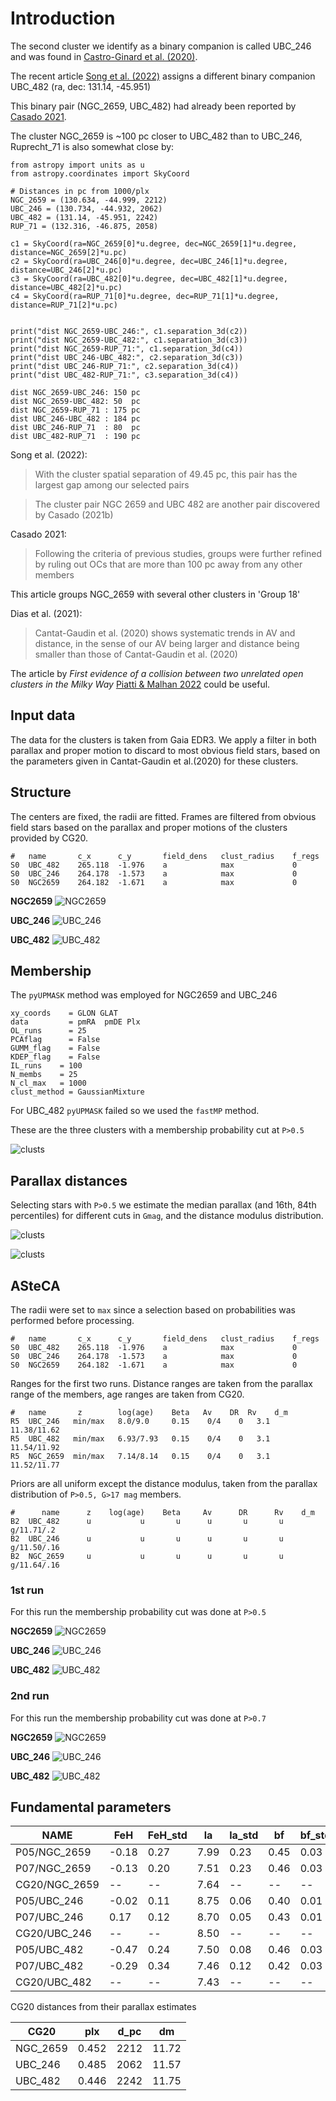 

# Introduction


The second cluster we identify as a binary companion is called UBC_246 and was
found in [Castro-Ginard et al. (2020)](https://ui.adsabs.harvard.edu/abs/2020A%26A...635A..45C/abstract).

The recent article [Song et al. (2022)](https://ui.adsabs.harvard.edu/abs/2022arXiv220812935S/abstract) assigns a different binary
companion UBC_482 (ra, dec: 131.14, -45.951)

This binary pair (NGC_2659, UBC_482) had already been reported by
[Casado 2021](https://ui.adsabs.harvard.edu/abs/2021ARep...65..755C/abstract).

The cluster NGC_2659 is ~100 pc closer to UBC_482 than to UBC_246, Ruprecht_71
is also somewhat close by:

```
from astropy import units as u
from astropy.coordinates import SkyCoord

# Distances in pc from 1000/plx
NGC_2659 = (130.634, -44.999, 2212)
UBC_246 = (130.734, -44.932, 2062)
UBC_482 = (131.14, -45.951, 2242)
RUP_71 = (132.316, -46.875, 2058)

c1 = SkyCoord(ra=NGC_2659[0]*u.degree, dec=NGC_2659[1]*u.degree, distance=NGC_2659[2]*u.pc)
c2 = SkyCoord(ra=UBC_246[0]*u.degree, dec=UBC_246[1]*u.degree, distance=UBC_246[2]*u.pc)
c3 = SkyCoord(ra=UBC_482[0]*u.degree, dec=UBC_482[1]*u.degree, distance=UBC_482[2]*u.pc)
c4 = SkyCoord(ra=RUP_71[0]*u.degree, dec=RUP_71[1]*u.degree, distance=RUP_71[2]*u.pc)


print("dist NGC_2659-UBC_246:", c1.separation_3d(c2))
print("dist NGC_2659-UBC_482:", c1.separation_3d(c3))
print("dist NGC_2659-RUP_71:", c1.separation_3d(c4))
print("dist UBC_246-UBC_482:", c2.separation_3d(c3))
print("dist UBC_246-RUP_71:", c2.separation_3d(c4))
print("dist UBC_482-RUP_71:", c3.separation_3d(c4))

dist NGC_2659-UBC_246: 150 pc
dist NGC_2659-UBC_482: 50  pc
dist NGC_2659-RUP_71 : 175 pc
dist UBC_246-UBC_482 : 184 pc
dist UBC_246-RUP_71  : 80  pc
dist UBC_482-RUP_71  : 190 pc
```

Song et al. (2022):

> With the cluster spatial separation of 49.45 pc, this pair has the largest gap among our selected pairs

> The cluster pair NGC 2659 and UBC 482 are another pair discovered
by Casado (2021b)


Casado 2021:

> Following the criteria of previous studies, groups were further refined
by ruling out OCs that are more than 100 pc away from any other members

This article groups NGC_2659 with several other clusters in 'Group 18'


Dias et al. (2021):

> Cantat-Gaudin et al. (2020) shows systematic trends in AV and distance,
in the sense of our AV being larger and distance being smaller than those
of Cantat-Gaudin et al. (2020)


The article by *First evidence of a collision between two unrelated open
clusters in the Milky Way* [Piatti & Malhan 2022](https://ui.adsabs.harvard.edu/abs/2022MNRAS.511L...1P/abstract) could be useful.


## Input data

The data for the  clusters is taken from Gaia EDR3. We apply a filter in
both parallax and proper motion to discard to most obvious field stars,
based on the parameters given in Cantat-Gaudin et al.(2020) for these clusters.



## Structure

The centers are fixed, the radii are fitted. Frames are filtered from obvious
field stars based on the parallax and proper motions of the clusters provided
by CG20.

```
#   name       c_x      c_y       field_dens   clust_radius    f_regs
S0  UBC_482    265.118  -1.976    a            max             0
S0  UBC_246    264.178  -1.573    a            max             0
S0  NGC2659    264.182  -1.671    a            max             0
```

**NGC2659**
![NGC2659](./2_pipeline/1_ASteCA_out/struct/NGC2659/NGC2659_A3_rad.png)

**UBC_246**
![UBC_246](./2_pipeline/1_ASteCA_out/struct/UBC_246/UBC_246_A3_rad.png)

**UBC_482**
![UBC_482](./2_pipeline/1_ASteCA_out/struct/UBC_482/UBC_482_A3_rad.png)




## Membership

The `pyUPMASK`  method was employed for NGC2659 and UBC_246

```
xy_coords    = GLON GLAT
data         = pmRA  pmDE Plx
OL_runs      = 25
PCAflag      = False
GUMM_flag    = False
KDEP_flag    = False
IL_runs    = 100
N_membs    = 25
N_cl_max   = 1000
clust_method = GaussianMixture
```

For UBC_482 `pyUPMASK` failed so we used the `fastMP` method.


These are the three clusters with a membership probability cut at `P>0.5`

![clusts](./2_pipeline/plots/3_clusts.png)


## Parallax distances

Selecting stars with `P>0.5` we estimate the median parallax (and 16th, 84th
percentiles) for different cuts in `Gmag`, and the distance modulus
distribution.


![clusts](./2_pipeline/plots/plx_vs_Gmag.png)


![clusts](./2_pipeline/plots/dm_hist.png)



## ASteCA

The radii were set to `max` since a selection based on probabilities was
performed before processing.

```
#   name       c_x      c_y       field_dens   clust_radius    f_regs
S0  UBC_482    265.118  -1.976    a            max             0
S0  UBC_246    264.178  -1.573    a            max             0
S0  NGC2659    264.182  -1.671    a            max             0
```

Ranges for the first two runs. Distance ranges are taken from the parallax
range of the members, age ranges are taken from CG20.

```
#   name       z        log(age)    Beta   Av    DR  Rv    d_m
R5  UBC_246   min/max   8.0/9.0     0.15    0/4    0   3.1   11.38/11.62
R5  UBC_482   min/max   6.93/7.93   0.15    0/4    0   3.1   11.54/11.92
R5  NGC_2659  min/max   7.14/8.14   0.15    0/4    0   3.1   11.52/11.77
```

Priors are all uniform except the distance modulus, taken from the parallax
distribution of `P>0.5, G>17 mag` members.

```
#      name      z    log(age)    Beta     Av      DR      Rv    d_m
B2  UBC_482      u           u       u      u       u       u     g/11.71/.2
B2  UBC_246      u           u       u      u       u       u     g/11.50/.16
B2  NGC_2659     u           u       u      u       u       u     g/11.64/.16
```


### 1st run

For this run the membership probability cut was done at `P>0.5`

**NGC2659**
![NGC2659](./2_pipeline/1_ASteCA_out/binaries_05/NGC_2659/NGC_2659_D3.png)


**UBC_246**
![UBC_246](./2_pipeline/1_ASteCA_out/binaries_05/UBC_246/UBC_246_D3.png)


**UBC_482**
![UBC_482](./2_pipeline/1_ASteCA_out/binaries_05/UBC_482/UBC_482_D3.png)



### 2nd run

For this run the membership probability cut was done at `P>0.7`


**NGC2659**
![NGC2659](./2_pipeline/1_ASteCA_out/binaries_07/NGC_2659/NGC_2659_D3.png)


**UBC_246**
![UBC_246](./2_pipeline/1_ASteCA_out/binaries_07/UBC_246/UBC_246_D3.png)


**UBC_482**
![UBC_482](./2_pipeline/1_ASteCA_out/binaries_07/UBC_482/UBC_482_D3.png)




## Fundamental parameters


| **NAME**        | **FeH** | **FeH\_std** | **la** | **la\_std** | **bf** | **bf\_std** | **Av** | **Av\_std** | **dm** | **dm\_std** |
| --------------- | ------------- | ---------- | ------------- | ---------- | -------------- | ----------- | -------------- | ----------- | -------------- | ----------- |
| P05/NGC\_2659 | \-0.18        | 0.27       | 7.99          | 0.23       | 0.45           | 0.03        | 1.62           | 0.14        | 11.33          | 0.16        |
| P07/NGC\_2659 | \-0.13        | 0.20       | 7.51          | 0.23       | 0.46           | 0.03        | 1.60           | 0.14        | 11.35          | 0.20        |
| CG20/NGC\_2659  | \--           | \--        | 7.64          | \--        | \--            | \--         | 1.21           | \--         | 11.61          | \--         |
| P05/UBC\_246  | \-0.02        | 0.11       | 8.75          | 0.06       | 0.40           | 0.01        | 1.46           | 0.05        | 11.13          | 0.10        |
| P07/UBC\_246  | 0.17          | 0.12       | 8.70          | 0.05       | 0.43           | 0.01        | 1.50           | 0.05        | 11.33          | 0.13        |
| CG20/UBC\_246   | \--           | \--        | 8.50          | \--        | \--            | \--         | 1.59           | \--         | 11.63          | \--         |
| P05/UBC\_482  | \-0.47        | 0.24       | 7.50          | 0.08       | 0.46           | 0.03        | 1.41           | 0.10        | 11.03          | 0.14        |
| P07/UBC\_482  | \-0.29        | 0.34       | 7.46          | 0.12       | 0.42           | 0.03        | 1.35           | 0.13        | 10.94          | 0.24        |
| CG20/UBC\_482   | \--           | \--        | 7.43          | \--        | \--            | \--         | 0.88           | \--         | 11.76          | \--         |


CG20 distances from their parallax estimates

| **CG20**  | **plx** | **d\_pc** | **dm** |
| --------- | ------- | --------- | ------ |
| NGC\_2659 | 0.452   | 2212      | 11.72  |
| UBC\_246  | 0.485   | 2062      | 11.57  |
| UBC\_482  | 0.446   | 2242      | 11.75  |